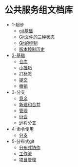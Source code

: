 # 公共服务组文档库

- 1-起步
  * [git基础](1-起步/git基础.md)
  * [Git文件的三种状态](1-起步/Git文件的三种状态.md)
  * [Git的控制](1-起步/Git的控制.md)
  * [版本控制历史](1-起步/版本控制历史.md)
- [2-基础](2-基础/README.md)
  * [仓库](2-基础/仓库.md)
  * [小技巧](2-基础/小技巧.md)
  * [打标签](2-基础/打标签.md)
  * [提交](2-基础/提交.md)
  * [撤销](2-基础/撤销.md)
- 3-分支
  * [意义](3-分支/意义.md)
  * [新建和合并](3-分支/新建和合并.md)
  * [管理](3-分支/管理.md)
  * [衍合](3-分支/衍合.md)
  * [远程分支](3-分支/远程分支.md)
- 4-命令使用
  * [分支](4-命令使用/分支.md)
- 5-分布式git
  * [分布式协作](5-分布式git/分布式协作.md)
  * [工作流](5-分布式git/工作流.md)
  * [项目管理](5-分布式git/项目管理.md)
